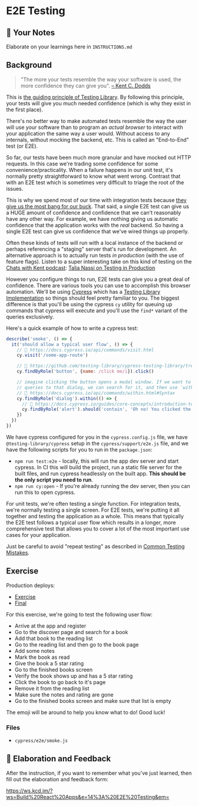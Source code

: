 # E2E Testing

## 📝 Your Notes

Elaborate on your learnings here in `INSTRUCTIONS.md`

## Background

> "The more your tests resemble the way your software is used, the more
> confidence they can give you".
> [– Kent C. Dodds](https://twitter.com/kentcdodds/status/977018512689455106)

This is
[the guiding principle of Testing Library](https://testing-library.com/docs/guiding-principles).
By following this principle, your tests will give you much needed confidence
(which is why they exist in the first place).

There's no better way to make automated tests resemble the way the user will use
your software than to program an _actual browser_ to interact with your
application the same way a user would. Without access to any internals, without
mocking the backend, etc. This is called an "End-to-End" test (or E2E).

So far, our tests have been much more granular and have mocked out HTTP
requests. In this case we're trading some confidence for some
convenience/practicality. When a failure happens in our unit test, it's normally
pretty straightforward to know what went wrong. Contrast that with an E2E test
which is sometimes very difficult to triage the root of the issues.

This is why we spend most of our time with integration tests because
[they give us the most bang for our buck](https://kentcdodds.com/blog/write-tests).
That said, a single E2E test can give us a HUGE amount of confidence and
confidence that we can't reasonably have any other way. For example, we have
nothing giving us automatic confidence that the application works with the
_real_ backend. So having a single E2E test can give us confidence that we've
wired things up properly.

Often these kinds of tests will run with a local instance of the backend or
perhaps referencing a "staging" server that's run for development. An
alternative approach is to actually run tests _in production_ (with the use of
feature flags). Listen to a super interesting take on this kind of testing on
the [Chats with Kent podcast](https://kentcdodds.com/podcast):
[Talia Nassi on Testing in Production](https://kentcdodds.com/chats-with-kent-podcast/seasons/03/episodes/talia-nassi-on-testing-in-production)

However you configure things to run, E2E tests can give you a great deal of
confidence. There are various tools you can use to accomplish this browser
automation. We'll be using [Cypress](https://www.cypress.io/) which has a
[Testing Library Implementation](https://testing-library.com/cypress) so things
should feel pretty familiar to you. The biggest difference is that you'll be
using the cypress `cy` utility for queuing up commands that cypress will execute
and you'll use the `find*` variant of the queries exclusively.

Here's a quick example of how to write a cypress test:

```javascript
describe('smoke', () => {
  it('should allow a typical user flow', () => {
    // 📜 https://docs.cypress.io/api/commands/visit.html
    cy.visit('/some-app-route')

    // 📜 https://github.com/testing-library/cypress-testing-library/tree/17c11b47d2649dc3eb5ff62f66dea566030f4613#usage
    cy.findByRole('button', {name: /click me/i}).click()

    // imagine clicking the button opens a modal window. If we want to scope our
    // queries to that dialog, we can search for it, and then use `within`:
    // 📜 https://docs.cypress.io/api/commands/within.html#Syntax
    cy.findByRole('dialog').within(() => {
      // 📜 https://docs.cypress.io/guides/core-concepts/introduction-to-cypress.html#Assertions
      cy.findByRole('alert').should('contain', 'Oh no! You clicked the button!')
    })
  })
})
```

We have cypress configured for you in the `cypress.config.js` file, we have
`@testing-library/cypress` setup in the `cypress/support/e2e.js` file, and we
have the following scripts for you to run in the `package.json`:

- `npm run test:e2e` - locally, this will run the app dev server and start
  cypress. In CI this will build the project, run a static file server for the
  built files, and run cypress headlessly on the built app. **This should be the
  only script you need to run**.
- `npm run cy:open` - If you're already running the dev server, then you can run
  this to open cypress.

For unit tests, we're often testing a single function. For integration tests,
we're normally testing a single screen. For E2E tests, we're putting it all
together and testing the application as a whole. This means that typically the
E2E test follows a typical user flow which results in a longer, more
comprehensive test that allows you to cover a lot of the most important use
cases for your application.

Just be careful to avoid "repeat testing" as described in
[Common Testing Mistakes](https://kentcdodds.com/blog/common-testing-mistakes#mistake-number-3-repeat-testing).

## Exercise

Production deploys:

- [Exercise](https://exercises-14-e2e-testing.bookshelf.lol/exercise)
- [Final](https://exercises-14-e2e-testing.bookshelf.lol/)

For this exercise, we're going to test the following user flow:

- Arrive at the app and register
- Go to the discover page and search for a book
- Add that book to the reading list
- Go to the reading list and then go to the book page
- Add some notes
- Mark the book as read
- Give the book a 5 star rating
- Go to the finished books screen
- Verify the book shows up and has a 5 star rating
- Click the book to go back to it's page
- Remove it from the reading list
- Make sure the notes and rating are gone
- Go to the finished books screen and make sure that list is empty

The emoji will be around to help you know what to do! Good luck!

### Files

- `cypress/e2e/smoke.js`

## 🦉 Elaboration and Feedback

After the instruction, if you want to remember what you've just learned, then
fill out the elaboration and feedback form:

https://ws.kcd.im/?ws=Build%20React%20Apps&e=14%3A%20E2E%20Testing&em=

